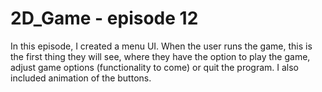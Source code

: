 # 2D_Game - episode 12

In this episode, I created a menu UI. When the user runs the game, this is the first thing they will see, where they have the option to play the game, adjust game options (functionality to come) or quit the program. I also included animation of the buttons.
